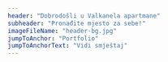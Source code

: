 ```yaml
---
header: "Dobrodošli u Valkanela apartmane"
subheader: "Pronađite mjesto za sebe!"
imageFileName: "header-bg.jpg"
jumpToAnchor: "Portfolio"
jumpToAnchorText: "Vidi smještaj"
---
```

